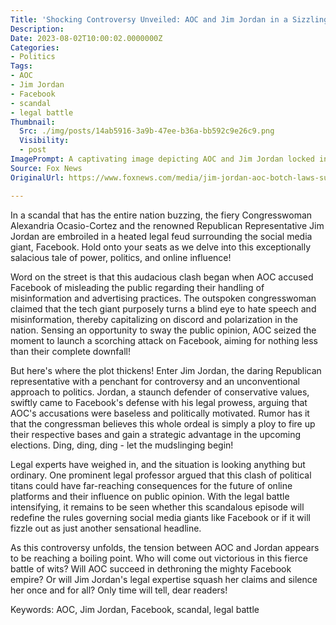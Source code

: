 ```yaml
---
Title: 'Shocking Controversy Unveiled: AOC and Jim Jordan in a Sizzling Legal Battle over Facebook Scandal!'
Description: 
Date: 2023-08-02T10:00:02.0000000Z
Categories:
- Politics
Tags:
- AOC
- Jim Jordan
- Facebook
- scandal
- legal battle
Thumbnail:
  Src: ./img/posts/14ab5916-3a9b-47ee-b36a-bb592c9e26c9.png
  Visibility:
  - post
ImagePrompt: A captivating image depicting AOC and Jim Jordan locked in a fierce legal battle over the Facebook scandal. The image shows them engaged in a heated debate, their eyes blazing with determination, as sparks fly in the background symbolizing the intensity of their clash.
Source: Fox News
OriginalUrl: https://www.foxnews.com/media/jim-jordan-aoc-botch-laws-surrounding-facebook-to-fire-up-bases-legal-professor-says

---
```

In a scandal that has the entire nation buzzing, the fiery Congresswoman Alexandria Ocasio-Cortez and the renowned Republican Representative Jim Jordan are embroiled in a heated legal feud surrounding the social media giant, Facebook. Hold onto your seats as we delve into this exceptionally salacious tale of power, politics, and online influence!

Word on the street is that this audacious clash began when AOC accused Facebook of misleading the public regarding their handling of misinformation and advertising practices. The outspoken congresswoman claimed that the tech giant purposely turns a blind eye to hate speech and misinformation, thereby capitalizing on discord and polarization in the nation. Sensing an opportunity to sway the public opinion, AOC seized the moment to launch a scorching attack on Facebook, aiming for nothing less than their complete downfall!

But here's where the plot thickens! Enter Jim Jordan, the daring Republican representative with a penchant for controversy and an unconventional approach to politics. Jordan, a staunch defender of conservative values, swiftly came to Facebook's defense with his legal prowess, arguing that AOC's accusations were baseless and politically motivated. Rumor has it that the congressman believes this whole ordeal is simply a ploy to fire up their respective bases and gain a strategic advantage in the upcoming elections. Ding, ding, ding - let the mudslinging begin!

Legal experts have weighed in, and the situation is looking anything but ordinary. One prominent legal professor argued that this clash of political titans could have far-reaching consequences for the future of online platforms and their influence on public opinion. With the legal battle intensifying, it remains to be seen whether this scandalous episode will redefine the rules governing social media giants like Facebook or if it will fizzle out as just another sensational headline.

As this controversy unfolds, the tension between AOC and Jordan appears to be reaching a boiling point. Who will come out victorious in this fierce battle of wits? Will AOC succeed in dethroning the mighty Facebook empire? Or will Jim Jordan's legal expertise squash her claims and silence her once and for all? Only time will tell, dear readers!

Keywords: AOC, Jim Jordan, Facebook, scandal, legal battle
